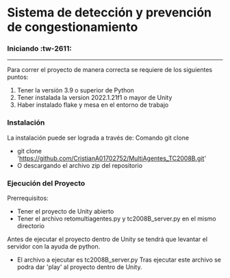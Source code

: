 # Sistema de detección y prevención de congestionamiento 

### Iniciando :tw-2611:
------------
Para correr el proyecto de manera correcta se requiere de los siguientes puntos:

1. Tener la versión 3.9 o superior de Python 
2. Tener instalada la version 2022.1.21f1 o mayor de Unity
3. Haber instalado flake y mesa en el entorno de trabajo 

### Instalación 
La instalación puede ser lograda a través de: 
Comando git clone
- git clone 'https://github.com/CristianA01702752/MultiAgentes_TC2008B.git'
- O descargando el archivo zip del repositorio

### Ejecución del Proyecto
Prerrequisitos:
- Tener el proyecto de Unity abierto
- Tener el archivo retomultiagentes.py y tc2008B_server.py en el mismo directorio

Antes de ejecutar el proyecto dentro de Unity se tendrá que levantar el servidor con la ayuda de python.
- El archivo a ejecutar es tc2008B_server.py
Tras ejecutar este archivo se podra dar 'play' al proyecto dentro de Unity. 

